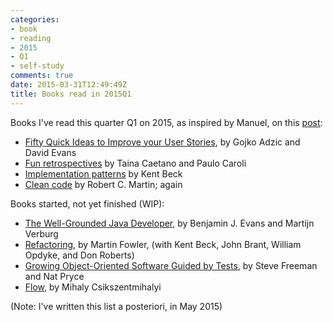 ```yaml
---
categories:
- book
- reading
- 2015
- Q1
- self-study
comments: true
date: 2015-03-31T12:49:49Z
title: Books read in 2015Q1
---
```


Books I've read this quarter Q1 on 2015, as inspired by Manuel, on this [post](http://garajeando.blogspot.com.es/2015/04/books-i-read-january-april-2015.html):

  * [Fifty Quick Ideas to Improve your User Stories](https://leanpub.com/50quickideas), by Gojko Adzic and David Evans
  * [Fun retrospectives](https://leanpub.com/funretrospectives) by Taina Caetano and Paulo Caroli
  * [Implementation patterns](http://www.amazon.com/Implementation-Patterns-Kent-Beck/dp/0321413091) by Kent Beck
  * [Clean code](http://www.amazon.com/Clean-Code-Handbook-Software-Craftsmanship/dp/0132350882/) by Robert C. Martin;  again
  
Books started, not yet finished (WIP):

  * [The Well-Grounded Java Developer](http://www.manning.com/evans/), by Benjamin J. Evans and Martijn Verburg
  * [Refactoring](http://martinfowler.com/books/refactoring.html), by Martin Fowler, (with Kent Beck, John Brant, William Opdyke, and Don Roberts)
  * [Growing Object-Oriented Software Guided by Tests](http://www.growing-object-oriented-software.com/), by Steve Freeman and Nat Pryce
  * [Flow](http://www.amazon.com/Flow-Psychology-Experience-Perennial-Classics/dp/0061339202), by Mihaly Csikszentmihalyi
  

(Note: I've written this list a posteriori, in May 2015)  
